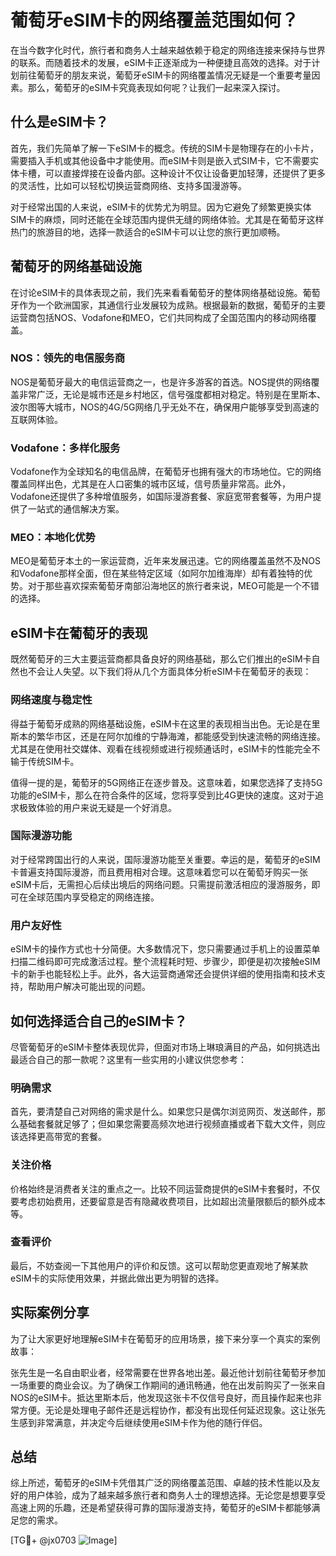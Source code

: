 # 葡萄牙eSIM卡的网络覆盖范围如何？

在当今数字化时代，旅行者和商务人士越来越依赖于稳定的网络连接来保持与世界的联系。而随着技术的发展，eSIM卡正逐渐成为一种便捷且高效的选择。对于计划前往葡萄牙的朋友来说，葡萄牙eSIM卡的网络覆盖情况无疑是一个重要考量因素。那么，葡萄牙的eSIM卡究竟表现如何呢？让我们一起来深入探讨。

## 什么是eSIM卡？

首先，我们先简单了解一下eSIM卡的概念。传统的SIM卡是物理存在的小卡片，需要插入手机或其他设备中才能使用。而eSIM卡则是嵌入式SIM卡，它不需要实体卡槽，可以直接焊接在设备内部。这种设计不仅让设备更加轻薄，还提供了更多的灵活性，比如可以轻松切换运营商网络、支持多国漫游等。

对于经常出国的人来说，eSIM卡的优势尤为明显。因为它避免了频繁更换实体SIM卡的麻烦，同时还能在全球范围内提供无缝的网络体验。尤其是在葡萄牙这样热门的旅游目的地，选择一款适合的eSIM卡可以让您的旅行更加顺畅。

## 葡萄牙的网络基础设施

在讨论eSIM卡的具体表现之前，我们先来看看葡萄牙的整体网络基础设施。葡萄牙作为一个欧洲国家，其通信行业发展较为成熟。根据最新的数据，葡萄牙的主要运营商包括NOS、Vodafone和MEO，它们共同构成了全国范围内的移动网络覆盖。

### NOS：领先的电信服务商

NOS是葡萄牙最大的电信运营商之一，也是许多游客的首选。NOS提供的网络覆盖非常广泛，无论是城市还是乡村地区，信号强度都相对稳定。特别是在里斯本、波尔图等大城市，NOS的4G/5G网络几乎无处不在，确保用户能够享受到高速的互联网体验。

### Vodafone：多样化服务

Vodafone作为全球知名的电信品牌，在葡萄牙也拥有强大的市场地位。它的网络覆盖同样出色，尤其是在人口密集的城市区域，信号质量非常高。此外，Vodafone还提供了多种增值服务，如国际漫游套餐、家庭宽带套餐等，为用户提供了一站式的通信解决方案。

### MEO：本地化优势

MEO是葡萄牙本土的一家运营商，近年来发展迅速。它的网络覆盖虽然不及NOS和Vodafone那样全面，但在某些特定区域（如阿尔加维海岸）却有着独特的优势。对于那些喜欢探索葡萄牙南部沿海地区的旅行者来说，MEO可能是一个不错的选择。

## eSIM卡在葡萄牙的表现

既然葡萄牙的三大主要运营商都具备良好的网络基础，那么它们推出的eSIM卡自然也不会让人失望。以下我们将从几个方面具体分析eSIM卡在葡萄牙的表现：

### 网络速度与稳定性

得益于葡萄牙成熟的网络基础设施，eSIM卡在这里的表现相当出色。无论是在里斯本的繁华市区，还是在阿尔加维的宁静海滩，都能感受到快速流畅的网络连接。尤其是在使用社交媒体、观看在线视频或进行视频通话时，eSIM卡的性能完全不输于传统SIM卡。

值得一提的是，葡萄牙的5G网络正在逐步普及。这意味着，如果您选择了支持5G功能的eSIM卡，那么在符合条件的区域，您将享受到比4G更快的速度。这对于追求极致体验的用户来说无疑是一个好消息。

### 国际漫游功能

对于经常跨国出行的人来说，国际漫游功能至关重要。幸运的是，葡萄牙的eSIM卡普遍支持国际漫游，而且费用相对合理。这意味着您可以在葡萄牙购买一张eSIM卡后，无需担心后续出境后的网络问题。只需提前激活相应的漫游服务，即可在全球范围内享受稳定的网络连接。

### 用户友好性

eSIM卡的操作方式也十分简便。大多数情况下，您只需要通过手机上的设置菜单扫描二维码即可完成激活过程。整个流程耗时短、步骤少，即便是初次接触eSIM卡的新手也能轻松上手。此外，各大运营商通常还会提供详细的使用指南和技术支持，帮助用户解决可能出现的问题。

## 如何选择适合自己的eSIM卡？

尽管葡萄牙的eSIM卡整体表现优异，但面对市场上琳琅满目的产品，如何挑选出最适合自己的那一款呢？这里有一些实用的小建议供您参考：

### 明确需求

首先，要清楚自己对网络的需求是什么。如果您只是偶尔浏览网页、发送邮件，那么基础套餐就足够了；但如果您需要高频次地进行视频直播或者下载大文件，则应该选择更高带宽的套餐。

### 关注价格

价格始终是消费者关注的重点之一。比较不同运营商提供的eSIM卡套餐时，不仅要考虑初始费用，还要留意是否有隐藏收费项目，比如超出流量限额后的额外成本等。

### 查看评价

最后，不妨查阅一下其他用户的评价和反馈。这可以帮助您更直观地了解某款eSIM卡的实际使用效果，并据此做出更为明智的选择。

## 实际案例分享

为了让大家更好地理解eSIM卡在葡萄牙的应用场景，接下来分享一个真实的案例故事：

张先生是一名自由职业者，经常需要在世界各地出差。最近他计划前往葡萄牙参加一场重要的商业会议。为了确保工作期间的通讯畅通，他在出发前购买了一张来自NOS的eSIM卡。抵达里斯本后，他发现这张卡不仅信号良好，而且操作起来也非常方便。无论是处理电子邮件还是远程协作，都没有出现任何延迟现象。这让张先生感到非常满意，并决定今后继续使用eSIM卡作为他的随行伴侣。

## 总结

综上所述，葡萄牙的eSIM卡凭借其广泛的网络覆盖范围、卓越的技术性能以及友好的用户体验，成为了越来越多旅行者和商务人士的理想选择。无论您是想要享受高速上网的乐趣，还是希望获得可靠的国际漫游支持，葡萄牙的eSIM卡都能够满足您的需求。

[TG💪+ @jx0703 ![Image](https://github.com/user-attachments/assets/dbca1d08-cadb-493c-b0ec-ad6f7a83f270)]